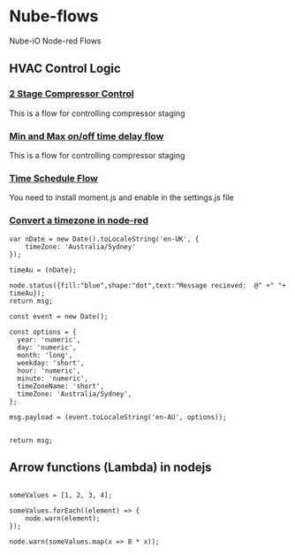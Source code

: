 # Nube-flows
Nube-iO Node-red Flows


## HVAC Control Logic

### [2 Stage Compressor Control ](https://github.com/NubeDev/nude-flows/blob/master/HVAC-2StageCompControl.md)

This is a flow for controlling compressor staging


### [Min and Max on/off time delay flow ](https://github.com/NubeDev/nude-flows/blob/master/MinMax%20Time%20Delay.md)

This is a flow for controlling compressor staging




### [Time Schedule Flow ](https://github.com/NubeDev/nube-flows/blob/master/timeScheduleFlow.md)

You need to install moment.js and enable in the settings.js file



### [Convert a timezone in node-red ](https://github.com/NubeDev/nube-flows/blob/master/convertTimeZoneFlow.md)

```
var nDate = new Date().toLocaleString('en-UK', {
    timeZone: 'Australia/Sydney'
});

timeAu = (nDate);

node.status({fill:"blue",shape:"dot",text:"Message recieved:  @" +" "+ timeAu});
return msg;

```

```
const event = new Date();

const options = {
  year: 'numeric',
  day: 'numeric',
  month: 'long',
  weekday: 'short',
  hour: 'numeric',
  minute: 'numeric',
  timeZoneName: 'short',
  timeZone: 'Australia/Sydney',
};

msg.payload = (event.toLocaleString('en-AU', options));


return msg;

```



## Arrow functions (Lambda) in nodejs

```

someValues = [1, 2, 3, 4];

someValues.forEach((element) => {
    node.warn(element);
});

node.warn(someValues.map(x => 8 * x));

```




